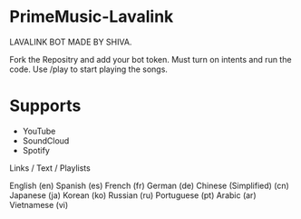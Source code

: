 # PrimeMusic-Lavalink
LAVALINK BOT MADE BY SHIVA.

Fork the Repositry and add your bot token. Must turn on intents and run the code.
Use /play to start playing the songs.

# Supports
- YouTube
- SoundCloud
- Spotify

Links / Text / Playlists
 
English (en)
Spanish (es)
French (fr)
German (de)
Chinese (Simplified) (cn)
Japanese (ja)
Korean (ko)
Russian (ru)
Portuguese (pt)
Arabic (ar)
Vietnamese (vi)